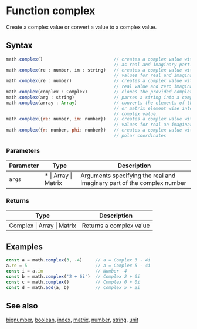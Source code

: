 <!-- Note: This file is automatically generated from source code comments. Changes made in this file will be overridden. -->

# Function complex

Create a complex value or convert a value to a complex value.


## Syntax

```js
math.complex()                           // creates a complex value with zero
                                         // as real and imaginary part.
math.complex(re : number, im : string)   // creates a complex value with provided
                                         // values for real and imaginary part.
math.complex(re : number)                // creates a complex value with provided
                                         // real value and zero imaginary part.
math.complex(complex : Complex)          // clones the provided complex value.
math.complex(arg : string)               // parses a string into a complex value.
math.complex(array : Array)              // converts the elements of the array
                                         // or matrix element wise into a
                                         // complex value.
math.complex({re: number, im: number})   // creates a complex value with provided
                                         // values for real an imaginary part.
math.complex({r: number, phi: number})   // creates a complex value with provided
                                         // polar coordinates
```

### Parameters

Parameter | Type | Description
--------- | ---- | -----------
`args` | * &#124; Array &#124; Matrix |  Arguments specifying the real and imaginary part of the complex number

### Returns

Type | Description
---- | -----------
Complex &#124; Array &#124; Matrix | Returns a complex value


## Examples

```js
const a = math.complex(3, -4)     // a = Complex 3 - 4i
a.re = 5                          // a = Complex 5 - 4i
const i = a.im                    // Number -4
const b = math.complex('2 + 6i')  // Complex 2 + 6i
const c = math.complex()          // Complex 0 + 0i
const d = math.add(a, b)          // Complex 5 + 2i
```


## See also

[bignumber](bignumber.md),
[boolean](boolean.md),
[index](index.md),
[matrix](matrix.md),
[number](number.md),
[string](string.md),
[unit](unit.md)
